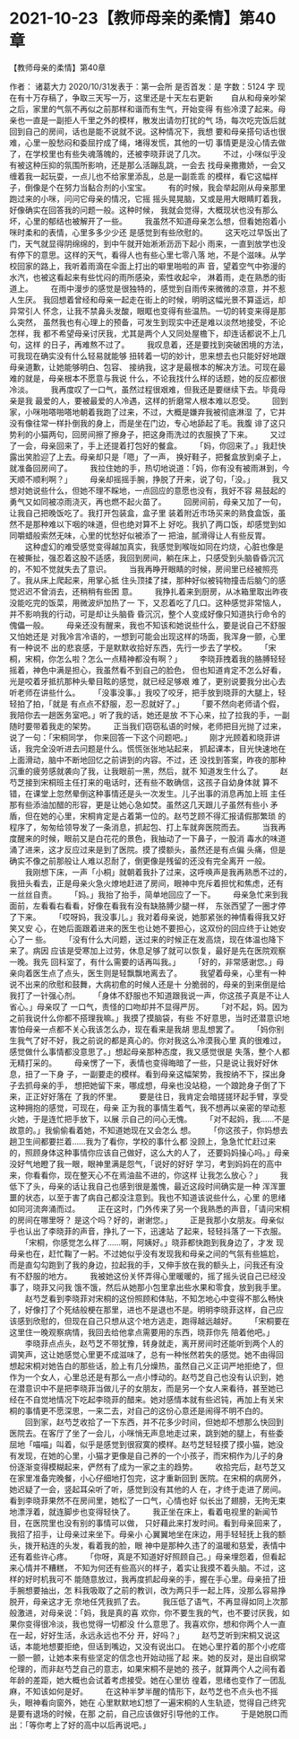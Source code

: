 # 2021-10-23【教师母亲的柔情】第40章



【教师母亲的柔情】第40章



 作者： 诸葛大力 2020/10/31发表于：第一会所 是否首发：是 字数：5124 字
 现在有十万存稿了，争取三天写一万，这里还是十天左右更新 　　自从和母亲吵架之后，家里的气氛不再似之前那样和谐而有生气，开始变得 有些冷漠了起来。母亲也一直是一副拒人千里之外的模样，散发出请勿打扰的气 场，每次吃完饭后就回到自己的房间，话也是能不说就不说。这种情况下，我想 要和母亲搭句话也很难，心里一股愁闷和委屈拧成了绳，堵得发慌，其他的一切 事情更是没心情去做了，在学校里也有些失魂落魄的，还被李晓菲说了几次。
 　　不过，小咪似乎没有被这种压抑的氛围所影响，还是那么活蹦乱跳，一会去 找母亲撒撒娇，一会又缠着我一起玩耍，一点儿也不给家里添乱，总是一副乖乖 的模样，看它这幅样子，倒像是个在努力当黏合剂的小宝宝。
 　　有的时候，我会举起刚从母亲那里跑过来的小咪，问问它母亲的情况，它摇 摇头晃晃脑，又或是用大眼睛盯着我，好像确实在回答我的问题一般。这种时候， 我就会觉得，大概现状也没有那么坏，心里的郁结也被解开了一些。
 　　我虽然不知道母亲怎么想，但看她抱着小咪时柔和的表情，心里多多少少还 是感觉到有些欣慰的。
 　　这天吃过早饭出了门，天气就显得阴绵绵的，到中午就开始淅淅沥沥下起小 雨来，一直到放学也没有停下的意思。这样的天气，看得人也有些心里七零八落 地，不是个滋味。从学校回家的路上，我听着雨滴在伞面上打出的噼里啪啦的声 音，望着空气中弥漫的水汽，也被这看起来有些忧闷的雨所感染，索性收起伞， 淋着雨，走在熟悉的街道上。
 　　在雨中漫步的感觉是很独特的，感觉到自雨传来微微的凉意，并不惹人生厌。 我回想着曾经和母亲一起走在街上的时候，明明这幅光景不算遥远，却异常引人 怀念，让我不禁鼻头发酸，眼眶也变得有些温热。一切的转变来得是那么突然， 虽然我也有心理上的预备，可发生到现实中还是难以淡然地接受，不论怎样，我 都不希望母亲讨厌我，尤其是两个人又同处屋檐下，却连话都说不上几句，这样 的日子，再难熬不过了。
 　　我叹息着，还是要找到突破困境的方法，可我现在确实没有什么轻易就能够 扭转着一切的妙计，思来想去也只能好好地跟母亲道歉，让她能够明白、包容、 接纳我，这才是最根本的解决方法。可现在最难的就是，母亲根本不愿意与我说 什么，不论我找什么样的话题，她的反应都很冷淡。
 　　我再度叹了一口气，虽然过程很艰难，但我还是要继续下去。毕竟母亲是我 最爱的人，要被最爱的人冷遇，这样的折磨常人根本难以忍受。
 　　回到家，小咪啪嗒啪嗒地朝着我跑了过来，不过，大概是嫌弃我被彻底淋湿 了，它并没有像往常一样扑倒我的身上，而是坐在门边，专心地舔起了毛。我腹 诽了这只势利的小猫两句，回房间擦了擦身子，把这身雨洗过的衣服换了下来。
 　　又过了一会，母亲回来了，手上还提着打包好的餐盒。
 　　「妈，你回来了。」我赶快露出笑脸迎了上去。母亲却只是「嗯」了一声， 换好鞋子，把餐盒放到桌子上，就准备回房间了。
 　　我拉住她的手，热切地说道：「妈，你有没有被雨淋到，今天顺不顺利啊？」
 　　母亲却摇摇手腕，挣脱了开来，说了句，「没。」
 　　我又想对她说些什么，但她不理不睬地，一点回应的意愿也没有，我好不容 易鼓起的勇气又如同被凉雨浇灭，再也燃不起火苗了。
 　　回房间前，母亲又加了一句，让我自己把晚饭吃了。我打开包装盒，盒子里 装着附近市场买来的熟食盒饭，虽然不是那种难以下咽的味道，但也绝对算不上 好吃。我扒了两口饭，却感觉到如同嚼蜡般索然无味，心里的忧愁好似被添了一 把油，腻滑得让人有些反胃。
 　　这种虚幻的难受感觉变得越加真实，我感觉到喉咙如同在灼烧，心脏也像是 在被撕扯，强忍着这股不适感，我回到房间，躺在床上，只感受到头脑昏昏沉沉 的，不知不觉就失去了意识。
 　　当我再睁开眼睛的时候，房间里已经被照亮了。我从床上爬起来，用掌心抵 住头顶揉了揉，那种好似被钝物撞击后脑勺的感觉迟迟不曾消去，还稍稍有些困 意。
 　　我挣扎着来到厨房，从冰箱里取出昨夜没能吃完的饭菜，用微波炉加热了一 下，又忍着吃了几口。这种感觉非常恼人，并不影响我的行动，可是却让头脑昏 昏沉沉，整个人变成好像只知道执行命令的傀儡一般。
 　　母亲还没有醒来，我也不知该和她说些什么，要是说自己不舒服又怕她还是 对我冷言冷语的，一想到可能会出现这样的场面，我浑身一颤，心里有一种说不 出的悲哀感，于是默默收拾好东西，先行一步去了学校。
 　　「宋桐，宋桐，你怎么啦？怎么一点精神都没有啊？」
 　　李晓菲拽着我的胳膊轻轻摇着，神色中满是担心，我虽然看不到自己的脸色， 但也知道肯定不怎么好看，光是咬着牙抵抗那种头晕目眩的感觉，就已经足够艰 难了，更别说要我分出心去听老师在讲些什么。
 　　「没事没事。」我咬了咬牙，把手放到晓菲的大腿上，轻轻拍了拍，「就是 有点点不舒服，忍一忍就好了。」
 　　「要不然向老师请个假，我陪你去一趟医务室吧。」听了我的话，她还是放 不下心来，拉了拉我的手，一副随时要带着我走的架势。
 　　正当我们窃窃私语的时候，老师把目光抛了过来，说了一句：「宋桐同学， 你来回答一下这个问题吧。」
 　　刚才光顾着和晓菲讲话，我完全没听进去问题是什么。慌慌张张地站起来， 抓起课本，目光快速地在上面滑动，脑中不断地回忆之前讲到的内容。不过，还 没找到答案，昨夜的那种沉重的疲劳感就袭向了我，让我眼前一黑，然后，就不 知道发生什么了。
 　　赵芍芝接到宋桐班主任打来的电话时，还有些不敢确信，这孩子自幼身体就 算不错，在课堂上忽然晕倒这种事情还是头一次发生。儿子出事的消息再加上班 主任那有些添油加醋的形容，更是让她心急如焚。虽然这几天跟儿子虽然有些小 矛盾，但在她的心里，宋桐肯定是占着第一位的。赵芍芝顾不得汇报请假那繁琐 的程序了，匆匆给领导发了一条消息，抓起包、打上车就奔医院而去。
 　　当我再度醒来的时候，眼前又是白花花的景色，我抽动了一下鼻子，一股消 毒水的味道涌了进来，这才反应过来是到了医院。摸了摸额头，虽然还是有点偏 头痛，但是确实不像之前那般让人难以忍耐了，倒更像是残留的还没有完全离开 一般。
 　　我刚想下床，一声「小桐」就朝着我扑了过来，这呼唤声是我再熟悉不过的， 我扭头看去，正是母亲火急火燎地赶进了房间，眼神中充斥着担忧和焦虑，还有 一丝丝自责。
 　　「妈。」我抬了抬手，简单地回应了一下。
 　　母亲急忙来到我面前，左看看右看看，好像在看我有没有缺胳膊少腿一样， 东张西望了一圈才停了下来。
 　　「哎呀妈，我没事儿。」我对着母亲说，她那紧张的神情看得我又好笑又安 心，在她后面跟着进来的医生也让她不要担心，这双份的回应终于让她安心了一 些。
 　　「没有什么大问题，送过来的时候正在发高烧，现在体温也降下来了。病因 应该是受寒加上过劳，休息足够了就可以恢复，最好是先在医院观察一晚。我先 回科室了，有什么需要的话再叫我。」
 　　「好的，非常感谢您。」母亲向着医生点了点头，医生则是轻飘飘地离去了。
 　　我望着母亲，心里有一种说不出来的欣慰和鼓舞，大病初愈的时候人还是十 分脆弱的，母亲的到来倒是给我打了一针强心剂。
 　　「身体不舒服也不知道跟我说一声，你这孩子真是不让人省心。」母亲叹了 一口气，责怪的口吻却并不显得严厉。
 　　「对不起，妈。因为之前我说什么你都不搭理我嘛。」我摸了摸脑袋，有些 不好意思，当时还潜意识地害怕母亲一点都不关心我该怎么办，现在看来是我胡 思乱想罢了。
 　　「妈你别生我气了好不好，我之前说的都是真心的。你对我这么冷漠我心里 真的很难过，感觉做什么事情都没意思了。」想起母亲那种态度，我又感觉很是 失落，整个人都无精打采的。
 　　母亲愣了一下，表情也变得晦暗了一些，只是说让我好好休息，扭了一下身 子，一副要走的模样。看到母亲这幅架势，我按纳不下，探出身子去抓母亲的手， 想把她留下来，哪成想，母亲也没站稳，一个踉跄身子倒了下来，正正好好落在 了我的怀里。
 　　要是往日，我肯定会暗搓搓环起手臂，享受这种拥抱的感觉，可现在，母亲 正为我的事情生着气，我不想再以亲密的举动惹火她，于是连忙把手放下，以展 示自己的问心无愧。
 　　「对不起妈，我……不是故意的。」我偷偷看着她，不知道她现在又会怎么 想。
 　　「你这孩子，你妈想去趟卫生间都要拦着……我为了看你，学校的事什么都 没顾上，急急忙忙赶过来的，照顾身体这种事情你应该自己做好，这么大的人了， 还要妈妈操心吗。」母亲没好气地瞪了我一眼，眼神里满是怨气，「说好的好好 学习，考到妈妈在的高中来，你看看你，现在整天心不在焉油盐不进的，你这样 让我怎么放心？」
 　　我低下了头，母亲的话让我自己也感到很是羞愧，最近这段时间确实是一种 浑浑噩噩的状态，以至于害了病自己都没注意到。我也不知道该说些什么，心里 的思绪如同河流奔涌而过。
 　　正在这时，门外传来了另一个我熟悉的声音，「请问宋桐的房间在哪里呀？ 是这个吗？好的，谢谢您。」
 　　正是我那小女朋友。母亲似乎也认出了李晓菲的声音，挣扎了一下，迅速站 了起来，轻轻抖落了一下衣服。
 　　「宋桐，你感觉怎么样了……啊，阿姨好。」晓菲都快跑到我身边了，才发 现母亲也在，赶忙鞠了一躬。不过她似乎没有发现我和母亲之间的气氛有些尴尬， 而是直勾勾跑到了我的身边，拉起我的手，又伸手放在我的额头上，问我还有没 有不舒服的地方。
 　　我被她这份关怀弄得心里暖暖的，摇了摇头说自己已经没事了，晓菲又问我 饿不饿，然后从她那小包里拿出些水果和零食，放到我手里。
 　　赵芍芝看到李晓菲对宋桐的这份照顾和体贴，不知怎地心中变得不那么畅快 了，好像打了个死结般梗在那里，进也不是退也不是。明明李晓菲这样，自己应 该感到欣慰的，但现在自己只想从这个地方逃走，跑得越远越好。
 　　「宋桐要在这里住一晚观察病情，我回去给他拿点需要用的东西，晓菲你先 陪着他吧。」
 　　李晓菲点点头，赵芍芝不带犹豫，转身就走，离开房间时还能听到两个人的 调笑声，这让她感觉心里更不成滋味了，总有一种怅然若失的感觉。她不由得回 想起宋桐对她告白的那些话，脸上有几分燥热，虽然自己义正词严地拒绝了，但 作为一个女人，心里总还是有那么一点小悸动的。赵芍芝自己也没有认识到，她 在潜意识中不是把李晓菲当做儿子的女朋友，而是另一个女人来看待，甚至她已 经在不自觉地情况下吃起李晓菲的醋来。她对感情本就有些迟钝，再加上有关宋 桐的事情更不愿深思，一来二去，对自己的这份心意还是闹得不明不白的。
 　　回到家，赵芍芝收拾了一下东西，并不花多少时间，但她却不想那么快回到 医院去。在客厅了坐了一会儿，小咪悄无声息地走过来，跳到她的腿上，有些委 屈地「喵喵」叫着，似乎是感觉到很寂寞的模样。赵芍芝轻轻摸了摸小猫，她没 有发现，在她的心里，小猫才更像是自己养的一个小孩子，而宋桐作为儿子的身 份逐渐变得模糊起来，俨然有了成为一家之主的趋势。
 　　收拾完后，赵芍芝又在家里准备完晚餐，小心仔细地打包完，这才重新回到 医院。在宋桐的病房外，她迟疑了一会，竖起耳朵听了听，感觉到没有其他的人 在，才终于走进了房间。看到李晓菲果然不在房间里，她松了一口气，心情也好 似长出了翅膀，无拘无束地漂浮着，就连脚步也变得轻快了。
 　　我正坐在床上，看着电视里的新闻节目，在医院里也没有别的事情可以做， 只好藉此来打发时间。看到母亲回来了，我招了招手，让母亲过来坐下。母亲小 心翼翼地坐在床边，用手轻轻抚上我的额头，拨开粘连的头发，看着我的脸，眼 神中是那种久违了的温暖和慈爱，表情中还有着些许心疼。
 　　「你呀，真是不知道好好照顾自己。」母亲埋怨着，但看起来心情并不糟糕， 不知为何还有些高兴的样子，着实让我摸不着头脑。不过，这样的好时机我可不 能随意放过，我再度抓起母亲的手，握在手心里。母亲扭了扭手腕想要抽出，怎 料我吸取了之前的教训，改为两只手一起上阵，没那么容易挣脱开，母亲这才无 奈地任凭我抓了去。
 　　我压低了语气，不再显得如同上次那般激进，对母亲说：「妈，我是真的喜 欢你，你不要生我的气，也不要讨厌我，如果你变得很冷淡，我也觉得一切都没 什么意思了。我喜欢你，想和你两个人一直在一起，好好生活，永远永远也不分 开，好吗？」
 　　赵芍芝听到宋桐又说这话，本能地想要拒绝，但话到嘴边，又没有说出口。 在她心里拧着的那个小疙瘩一颤一颤，让她本来有些坚定的信念也开始动摇了起 来。她的反对，是出自纲常伦理的，而非赵芍芝自己的意志，如果宋桐不是她的 孩子，就算两个人之间有着年龄的差距，她大概也会试着考虑接受。她在心里彷 徨着，思绪也变作了一团乱麻，不知该如何是好。
 　　在这种半梦半醒的情形下，赵芍芝也不点头也不摇头，眼神看向窗外，她在 心里默默地幻想了一遍宋桐的人生轨迹，觉得自己终究是要有退场的时候，在那 之前，自己应该做好引导他的工作。
 　　于是她脱口而出：「等你考上了好的高中以后再说吧。」




